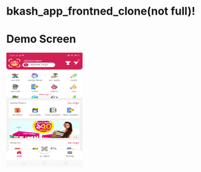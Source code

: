 # bkash_app_frontned_clone(not full)!

# Demo Screen



<img src="https://github.com/jahidul96/bkash_app/blob/main/app/assets/screenshort/Screenshot_2023-02-13-19-34-00-74.png" width="200" height="300" />
